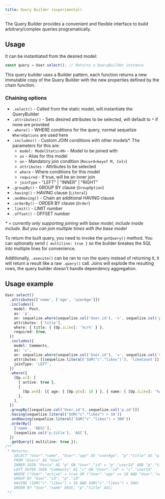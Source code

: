 ```yaml
---
title: Query Builder (experimental)
---
```


The Query Builder provides a convenient and flexible interface to build arbitrary/complex queries programatically.

## Usage

It can be instantiated from the desired model:

```typescript
const query = User.select(); // Returns a QueryBuilder instance
```

This query builder uses a Builder pattern, each function returns a new immutable copy of the Query Builder with the new properties defined by the chain function.

### Chaining options

- `.select()` - Called from the static model, will instantiate the QueryBuilder
- `.attributes()` - Sets desired attributes to be selected, will default to `*` if none are provided
- `.where()` - WHERE conditions for the query, normal sequelize `WhereOptions` are used here
- `.includes()` - Custom JOIN conditions with other models\*. The parameters for this are:
  - `model: ModelStatic<M>` - Model to be joined with
  - `as` - Alias for this model
  - `on` - Mandatory join condition (`Record<keyof M, Col>`)
  - `attributes` - Attributes to be selected
  - `where` - Where conditions for this model
  - `required` - If true, will be an inner join
  - `joinType` - "LEFT" | "INNER" | "RIGHT"
- `.groupBy()` - GROUP BY clause (`GroupOption`)
- `.having()` - HAVING clause (`Literal`)
- `.andHaving()` - Chain an additional HAVING clause
- `.orderBy()` - ORDER BY clause (`Order`)
- `.limit()` - LIMIT number
- `.offset()` - OFFSET number

_\* = currently only supporting joining with base model, include inside include. But you can join multiple times with the base model_

To return the built query, you need to invoke the `getQuery()` method. You can optionally send `{ multiline: true }` so the builder breakes the SQL into multiple lines for convenience.

Additionally, `.execute()` can be ran to run the query instead of returning it, it will return a result like a raw `.query()` call. Joins will explode the resulting rows, the query builder doesn't handle dependency aggregation.

## Usage example

```typescript
User.select()
  .attributes(['name', ['age', 'userAge']])
  .includes({
    model: Post,
    as: 'p',
    on: sequelize.where(sequelize.col('User.id'), '=', sequelize.col('p.userId')),
    attributes: ['title'],
    where: { title: { [Op.iLike]: '%cr%' } },
    required: true,
  })
  .includes({
    model: Comments,
    as: 'c',
    on: sequelize.where(sequelize.col('User.id'), '=', sequelize.col('c.userId')),
    attributes: [[sequelize.literal('SUM("c"."likes")'), 'likeCount']],
    joinType: 'LEFT',
  })
  .where({
    [Op.or]: [
      { active: true },
      {
        [Op.and]: [{ age: { [Op.gte]: 18 } }, { name: { [Op.iLike]: '%admin%' } }],
      },
    ],
  })
  .groupBy([sequelize.col('User.id'), sequelize.col('p.id')])
  .having(sequelize.literal('SUM("c"."likes") > 10'))
  .andHaving(sequelize.literal('SUM("c"."likes") < 300'))
  .orderBy([
    ['name', 'DESC'],
    [sequelize.col('p.title'), 'ASC'],
  ])
  .getQuery({ multiline: true });
/**
 * Returns: 
    SELECT "User"."name", "User"."age" AS "userAge", "p"."title" AS "p.title", SUM("c"."likes") AS "c.likeCount"
    FROM "Users" AS "User"
    INNER JOIN "Posts" AS "p" ON "User"."id" = "p"."userId" AND "p"."title" ILIKE '%cr%'
    LEFT OUTER JOIN "Comments" AS "c" ON "User"."id" = "c"."userId"
    WHERE ("User"."active" = true OR ("User"."age" >= 18 AND "User"."name" ILIKE '%admin%'))
    GROUP BY "User"."id", "p"."id"
    HAVING (SUM("c"."likes") > 10 AND SUM("c"."likes") < 300)
    ORDER BY "User"."name" DESC, "p"."title" ASC;
 */
```
